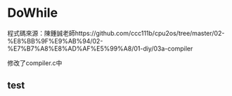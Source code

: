 # DoWhile
程式碼來源：陳鍾誠老師https://github.com/ccc111b/cpu2os/tree/master/02-%E8%BB%9F%E9%AB%94/02-%E7%B7%A8%E8%AD%AF%E5%99%A8/01-diy/03a-compiler

修改了compiler.c中
## test
```
```


